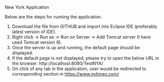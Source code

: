 New York Application

Below are the steps for running the application.

1. Download the file from GITHUB and import into Eclipse IDE (preferably latest version of IDE).
2. Right click -> Run as -> Run on Server -> Add Tomcat server (I have used Tomcat version 8).
3. Once the server is up and running, the default page should be displayed.
4. If the default page is not displayed, please try to open the below URL in the browser.
http://localhost:8080/TestNYA/
5. On click of any tab in the application, user would be redirected to corresponding section in https://www.nytimes.com/